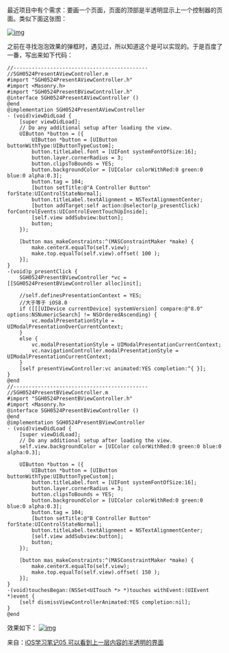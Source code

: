 最近项目中有个需求：要画一个页面，页面的顶部是半透明显示上一个控制器的页面。类似下面这张图：

[![img](https://univer2012.github.io/2017/05/24/20Translucent-displays-the-page-of-the-previous-controller/pic1.png)](https://univer2012.github.io/2017/05/24/20Translucent-displays-the-page-of-the-previous-controller/pic1.png)

之前在寻找泡泡效果的弹框时，遇见过，所以知道这个是可以实现的。于是百度了一番，写出来如下代码：

```objc
//--------------------------------------------
//SGH0524PresentAViewController.m
#import "SGH0524PresentAViewController.h"
#import <Masonry.h>
#import "SGH0524PresentBViewController.h"
@interface SGH0524PresentAViewController ()
@end
@implementation SGH0524PresentAViewController
- (void)viewDidLoad {
    [super viewDidLoad];
    // Do any additional setup after loading the view.
    UIButton *button = ({
        UIButton *button = [UIButton buttonWithType:UIButtonTypeCustom];
        button.titleLabel.font = [UIFont systemFontOfSize:16];
        button.layer.cornerRadius = 3;
        button.clipsToBounds = YES;
        button.backgroundColor = [UIColor colorWithRed:0 green:0 blue:0 alpha:0.3];
        button.tag = 104;
        [button setTitle:@"A Controller Button" forState:UIControlStateNormal];
        button.titleLabel.textAlignment = NSTextAlignmentCenter;
        [button addTarget:self action:@selector(p_presentClick) forControlEvents:UIControlEventTouchUpInside];
        [self.view addSubview:button];
        button;
    });
    
    [button mas_makeConstraints:^(MASConstraintMaker *make) {
        make.centerX.equalTo(self.view);
        make.top.equalTo(self.view).offset( 100 );
    }];
}
-(void)p_presentClick {
    SGH0524PresentBViewController *vc = [[SGH0524PresentBViewController alloc]init];
    
    //self.definesPresentationContext = YES;
    //大于等于 iOS8.0
    if ([[[UIDevice currentDevice] systemVersion] compare:@"8.0" options:NSNumericSearch] != NSOrderedAscending) {
        vc.modalPresentationStyle = UIModalPresentationOverCurrentContext;
    }
    else {
        vc.modalPresentationStyle = UIModalPresentationCurrentContext;
        vc.navigationController.modalPresentationStyle = UIModalPresentationCurrentContext;
    }
    [self presentViewController:vc animated:YES completion:^{ }];
}
@end
//--------------------------------------------
//SGH0524PresentBViewController.m
#import "SGH0524PresentBViewController.h"
#import <Masonry.h>
@interface SGH0524PresentBViewController ()
@end
@implementation SGH0524PresentBViewController
- (void)viewDidLoad {
    [super viewDidLoad];
    // Do any additional setup after loading the view.
    self.view.backgroundColor = [UIColor colorWithRed:0 green:0 blue:0 alpha:0.3];
    
    UIButton *button = ({
        UIButton *button = [UIButton buttonWithType:UIButtonTypeCustom];
        button.titleLabel.font = [UIFont systemFontOfSize:16];
        button.layer.cornerRadius = 3;
        button.clipsToBounds = YES;
        button.backgroundColor = [UIColor colorWithRed:0 green:0 blue:0 alpha:0.3];
        button.tag = 104;
        [button setTitle:@"B Controller Button" forState:UIControlStateNormal];
        button.titleLabel.textAlignment = NSTextAlignmentCenter;
        [self.view addSubview:button];
        button;
    });
    
    [button mas_makeConstraints:^(MASConstraintMaker *make) {
        make.centerX.equalTo(self.view);
        make.top.equalTo(self.view).offset( 150 );
    }];
}
-(void)touchesBegan:(NSSet<UITouch *> *)touches withEvent:(UIEvent *)event {
    [self dismissViewControllerAnimated:YES completion:nil];
}
@end
```

效果如下：
[![img](https://univer2012.github.io/2017/05/24/20Translucent-displays-the-page-of-the-previous-controller/pic2.gif)](https://univer2012.github.io/2017/05/24/20Translucent-displays-the-page-of-the-previous-controller/pic2.gif)

来自：[iOS学习笔记05 可以看到上一层内容的半透明的界面](http://www.jianshu.com/p/4d51c819016a)